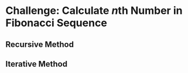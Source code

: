# Challenge: Calculate *n*th Number in Fibonacci Sequence

## Recursive Method

## Iterative Method 
